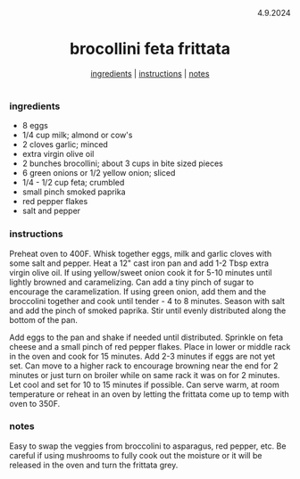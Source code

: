 <p align="right">4.9.2024</p>

<h1 align="center">brocollini feta frittata</h1>

<div align="center">
  <a href="#ingredients">ingredients</a> | 
  <a href="#instructions">instructions</a> | 
  <a href="#notes">notes</a>
</div>
<br>

### ingredients
- 8 eggs
- 1/4 cup milk; almond or cow's
- 2 cloves garlic; minced
- extra virgin olive oil
- 2 bunches brocollini; about 3 cups in bite sized pieces
- 6 green onions or 1/2 yellow onion; sliced
- 1/4 - 1/2 cup feta; crumbled
- small pinch smoked paprika
- red pepper flakes
- salt and pepper

### instructions
Preheat oven to 400F. Whisk together eggs, milk and garlic cloves with some salt and pepper. Heat a 12" cast iron pan and add 1-2 Tbsp extra virgin olive oil. If using yellow/sweet onion cook it for 5-10 minutes until lightly browned and caramelizing. Can add a tiny pinch of sugar to encourage the caramelization. If using green onion, add them and the broccolini together and cook until tender - 4 to 8 minutes. Season with salt and add the pinch of smoked paprika. Stir until evenly distributed along the bottom of the pan. 

Add eggs to the pan and shake if needed until distributed. Sprinkle on feta cheese and a small pinch of red pepper flakes. Place in lower or middle rack in the oven and cook for 15 minutes. Add 2-3 minutes if eggs are not yet set. Can move to a higher rack to encourage browning near the end for 2 minutes or just turn on broiler while on same rack it was on for 2 minutes. Let cool and set for 10 to 15 minutes if possible. Can serve warm, at room temperature or reheat in an oven by letting the frittata come up to temp with oven to 350F.

### notes
Easy to swap the veggies from broccolini to asparagus, red pepper, etc. Be careful if using mushrooms to fully cook out the moisture or it will be released in the oven and turn the frittata grey. 

